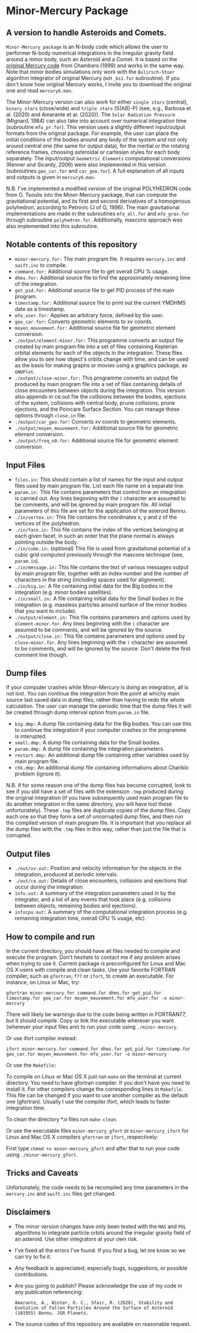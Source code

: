 Minor-Mercury Package
===============================
A version to handle Asteroids and Comets.
---------------------------------

``Minor-Mercury package`` is an N-body code which allows the user to performer N-body numerical integrations in the irregular gravity field around a minor body, such an Asteroid and a Comet. It is based on the [original Mercury code](http://www.arm.ac.uk/~jec/home.html) from Chambers (1999) and works in the same way. Note that minor bodies simulations only work with the ``Bulirsch-Stoer`` algorithm integrator of original Mercury (``mdt_bs1.for`` subroutine). If you don't know how original Mercury works, I invite you to download the original one and read ``mercury6.man``.

The Minor-Mercury version can also work for either ``single stars`` (central), ``binary stars`` (close/wide) and ``triple stars`` (S(AB)-P) (see, e.g., Barbosa et al. (2020) and Amarante et al. (2020)). The ``Solar Radiation Pressure`` (Mignard, 1984) can also take into account over numerical integration time (subroutine ``mfo_pr.for``). This version uses a slightly different input/output formats from the original package. For example, the user can place the initial conditions of the bodies around any body of the system and not only around central one (the same for output data), for the inertial or the rotating reference frames, choosing asteroidal or cartesian styles for each body separately. The input/output ``Geometric Elements`` computational conversions (Renner and Sicardy, 2006) were also implemented in this version (subroutines ``geo_car.for`` and ``car_geo.for``). A full explanation of all inputs and outputs is given in ``mercury6.man``.

N.B. I've implemented a modified version of the original POLYHEDRON code from D. Tsoulis into the Minor-Mercury package, that can compute the gravitational potential, and its first and second derivatives of a homogenous polyhedron, according to Petrovic (J of G, 1996). The main gravitational implementations are made in the subroutines ``mfo_all.for`` and ``mfo_grav.for`` through subroutine ``polyhedron.for``. Additionally, mascons approach was also implemented into this subroutine.

Notable contents of this repository
---------------------------

*    ``minor-mercury.for:`` The main program file.  It requires ``mercury.inc`` and ``swift.inc`` to compile.
*    ``command.for:`` Additional source file to get overall CPU % usage.
*    ``dhms.for:`` Additional source file to find the approximately remaining time of the integration.
*    ``get_pid.for:`` Additional source file to get PID process of the main program.
*    ``timestamp.for:`` Additional source file to print out the current YMDHMS date as a timestamp.
*    ``mfo_user.for:`` Applies an arbitrary force, defined by the user.
*    ``geo_car.for:`` Converts geometric elements to xv coords.
*    ``moyen_mouvement.for:`` Additional source file for geometric element conversion.
*    ``./output/element-minor.for:`` This programme converts an output file created by main program file into a set of files containing Keplerian orbital elements for each of the objects in the integration. These files allow you to see how object's orbits change with time, and can be used as the basis for making graphs or movies using a graphics package, as ``GNUPlot``.
*    ``./output/close-minor.for:`` This programme converts an output file produced by main program file into a set of files containing details of close encounters between objects during the integration. This version also appends in ce.out file the collisions between the bodies, ejections of the system, collisions with central body, prune collisions, prune ejections, and the Poincare Surface Section. You can manage these options through ``close.in`` file.
*    ``./output/car_geo.for:`` Converts xv coords to geometric elements.
*    ``./output/moyen_mouvement.for:`` Additional source file for geometric element conversion.
*    ``./output/freq_n0.for:`` Additional source file for geometric element conversion.

 Input Files
 ---------------

*    ``files.in:`` This should contain a list of names for the input and output files used by main program file. List each file name on a separate line.
*    ``param.in:`` This file contains parameters that control how an integration is carried out. Any lines beginning with the ``)`` character are assumed to be comments, and will be ignored by main program file. All initial parameters of this file are set for the application of the asteroid Bennu.
*    ``./in/vertex.in:`` This file contains the coordinates x, y and z of the vertices of the polyhedron.
*    ``./in/face.in:`` This file contains the index of the vertices belonging at each given facet, in such an order that the plane normal is always pointing outside the body.
*    ``./in/cube.in:`` (optional) This file is used from gravitational potential of a cubic grid computed previously through the mascons technique (see, ``param.in``).
*    ``./in/message.in:`` This file contains the text of various messages output by main program file, together with an index number and the number of characters in the string (including spaces used for alignment).
*    ``./in/big.in:`` A file containing initial data for the Big bodies in the integration (e.g. minor bodies satellites).
*    ``./in/small.in:`` A file containing initial data for the Small bodies in the integration (e.g. massless particles around surface of the minor bodies that you want to include).
*    ``./output/element.in:`` This file contains parameters and options used by ``element-minor.for``. Any lines beginning with the ``)`` character are assumed to be comments, and will be ignored by the source.
*    ``./output/close.in:`` This file contains parameters and options used by ``close-minor.for``. Any lines beginning with the ``)`` character are assumed to be comments, and will be ignored by the source. Don't delete the first comment line though.

 Dump files
 ---------------

If your computer crashes while Minor-Mercury is doing an integration, all is not lost. You can continue the integration from the point at whichy main source last saved data in dump files, rather than having to redo the whole calculation. The user can manage the periodic time that the dump files it will be created through dump interval option from ``param.in`` file.

*    ``big.dmp:`` A dump file containing data for the Big bodies. You can use this to continue the integration if your computer crashes or the programme is interupted.
*    ``small.dmp:`` A dump file containing data for the Small bodies.
*    ``param.dmp:`` A dump file containing the integration parameters.
*    ``restart.dmp:`` An additional dump file containing other variables used by main program file.
*    ``chk.dmp:`` An additional dump file containing informations about Chariklo problem (ignore it).

N.B. If for some reason one of the dump files has become corrupted, look to see if you still have a set of files with the extension ``.tmp`` produced during the original integration (if you have subsequently used main program file to do another integration in the same directory, you will have lost these unfortunately). These ``.tmp`` files are duplicate copies of the dump files. Copy each one so that they form a set of uncorrupted dump files, and then run the compiled version of main program file. It is important that you replace all the dump files with the ``.tmp`` files in this way, rather than just the file that is corrupted.

 Output files
 ---------------

*    ``./out/xv.out:`` Position and velocity information for the objects in the integration, produced at periodic intervals.
*    ``./out/ce.out:`` Details of close encounters, collisions and ejections that occur during the integration.
*    ``info.out:`` A summary of the integration parameters used in by the integrator, and a list of any events that took place (e.g. collisions between objects, remaining bodies and ejections).
*    ``infocpu.out:`` A summary of the computational integration process (e.g. remaining integration time, overall CPU % usage, etc).

How to compile and run
----------------------

In the current directory, you should have all files needed to compile and execute the program. Don't hesitate to contact me if any problem arises when trying to use it.
Current package is preconfigured for Linux and Mac OS X users with compile and clean tasks. Use your favorite FORTRAN compiler, such as ``gfortran``, ``f77`` or ``ifort``, to create an executable.  For instance, on Linux or Mac, try:

   ``gfortran minor-mercury.for command.for dhms.for get_pid.for timestamp.for geo_car.for moyen_mouvement.for mfo_user.for -o minor-mercury``

There will likely be warnings due to the code being written in FORTRAN77, but it should compile.  Copy or link the executable wherever you want (wherever your input files are) to run your code using ``./minor-mercury``.

Or use ifort compiler instead:

   ``ifort minor-mercury.for command.for dhms.for get_pid.for timestamp.for geo_car.for moyen_mouvement.for mfo_user.for -o minor-mercury``

Or use the ``Makefile:``

   To compile on Linux or Mac OS X just run ``make`` on the terminal at current directory. You need to have gfortran compiler. If you don't have you need to install it. For other compilers change the corresponding lines in ``Makefile``. This file can be changed if you want to use another compiler as the default one (gfortran). Usually I use the compiler ifort, which leads to faster integration time.

   To clean the directory *.o files run ``make clean``.

Or use the executable files ``minor-mercury_gfort`` or ``minor-mercury_ifort`` for Linux and Mac OS X compilers ``gfortran`` or ``ifort``, respectively:

   First type ``chmod +x minor-mercury_gfort`` and after that to run your code using ``./minor-mercury_gfort``.

Tricks and Caveats
------------------

Unfortunately, the code needs to be recompiled any time parameters in the ``mercury.inc`` and ``swift.inc`` files get changed.

Disclaimers
------------

* The minor version changes have only been tested with the ``MAS`` and ``POL`` algorithms to integrate particle orbits around the irregular gravity field of an asteroid. Use other integrators at your own risk.
* I've fixed all the errors I've found.  If you find a bug, let me know so we can try to fix it.
* Any feedback is appreciated, especially bugs, suggestions, or possible contributions.
* Are you going to publish? Please acknowledge the use of my code in any publication referencing:

   ``Amarante, A., Winter, O. C., Sfair, R. (2020), Stability and Evolution of Fallen Particles Around the Surface of Asteroid (101955) Bennu. JGR Planets.``

* The source codes of this repository are available on reasonable request.

